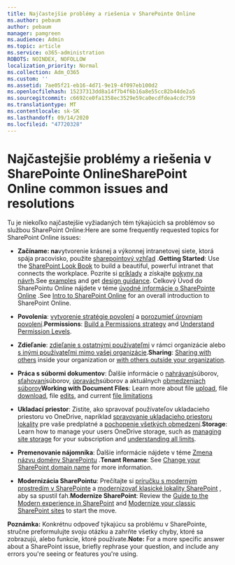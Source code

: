 ```yaml
---
title: Najčastejšie problémy a riešenia v SharePointe Online
ms.author: pebaum
author: pebaum
manager: pamgreen
ms.audience: Admin
ms.topic: article
ms.service: o365-administration
ROBOTS: NOINDEX, NOFOLLOW
localization_priority: Normal
ms.collection: Adm_O365
ms.custom: ''
ms.assetid: 7ae05f21-eb16-4d71-9e19-4f097eb100d2
ms.openlocfilehash: 15237313dd8a14f7b4f6b16a8e55cc82b44de2a5
ms.sourcegitcommit: c6692ce0fa1358ec3529e59ca0ecdfdea4cdc759
ms.translationtype: MT
ms.contentlocale: sk-SK
ms.lasthandoff: 09/14/2020
ms.locfileid: "47720328"
---
```

# <a name="sharepoint-online-common-issues-and-resolutions"></a><span data-ttu-id="78f35-102">Najčastejšie problémy a riešenia v SharePointe Online</span><span class="sxs-lookup"><span data-stu-id="78f35-102">SharePoint Online common issues and resolutions</span></span>

<span data-ttu-id="78f35-103">Tu je niekoľko najčastejšie vyžiadaných tém týkajúcich sa problémov so službou SharePoint Online:</span><span class="sxs-lookup"><span data-stu-id="78f35-103">Here are some frequently requested topics for SharePoint Online issues:</span></span>

- <span data-ttu-id="78f35-104">**Začíname: na**vytvorenie krásnej a výkonnej intranetovej siete, ktorá spája pracovisko, použite [sharepointový vzhľad](https://lookbook.microsoft.com/assets/SharePoint_lookbook_2019.pdf) .</span><span class="sxs-lookup"><span data-stu-id="78f35-104">**Getting Started**: Use the [SharePoint Look Book](https://lookbook.microsoft.com/assets/SharePoint_lookbook_2019.pdf) to build a beautiful, powerful intranet that connects the workplace.</span></span> <span data-ttu-id="78f35-105">Pozrite si [príklady](https://lookbook.microsoft.com/) a získajte [pokyny na návrh](https://spdesign.azurewebsites.net/).</span><span class="sxs-lookup"><span data-stu-id="78f35-105">See [examples](https://lookbook.microsoft.com/) and get [design guidance](https://spdesign.azurewebsites.net/).</span></span> <span data-ttu-id="78f35-106">Celkový Úvod do SharePointu Online nájdete v téme [úvodné informácie o SharePointe Online](https://docs.microsoft.com/sharepoint/introduction) .</span><span class="sxs-lookup"><span data-stu-id="78f35-106">See [Intro to SharePoint Online](https://docs.microsoft.com/sharepoint/introduction) for an overall introduction to SharePoint Online.</span></span>

- <span data-ttu-id="78f35-107">**Povolenia**: [vytvorenie stratégie povolení](https://docs.microsoft.com/sharepoint/default-sharepoint-groups) a [porozumieť úrovniam povolení](https://docs.microsoft.com/sharepoint/understanding-permission-levels).</span><span class="sxs-lookup"><span data-stu-id="78f35-107">**Permissions**: [Build a Permissions strategy](https://docs.microsoft.com/sharepoint/default-sharepoint-groups) and [Understand Permission Levels](https://docs.microsoft.com/sharepoint/understanding-permission-levels).</span></span>

- <span data-ttu-id="78f35-108">**Zdieľanie**: [zdieľanie s ostatnými používateľmi](https://docs.microsoft.com/sharepoint/default-sharepoint-groups) v rámci organizácie alebo [s inými používateľmi mimo vašej organizácie](https://docs.microsoft.com/sharepoint/external-sharing-overview).</span><span class="sxs-lookup"><span data-stu-id="78f35-108">**Sharing**: [Sharing with others](https://docs.microsoft.com/sharepoint/default-sharepoint-groups) inside your organization or [with others outside your organization](https://docs.microsoft.com/sharepoint/external-sharing-overview).</span></span>

- <span data-ttu-id="78f35-109">**Práca s súbormi dokumentov**: Ďalšie informácie o [nahrávaní](https://support.office.com/article/Upload-a-folder-or-files-to-a-document-library-eb18fcba-c953-4d45-8d90-8da66edeacdb)súborov, [sťahovaní](https://support.office.com/article/Download-files-and-folders-from-OneDrive-or-SharePoint-5c7397b7-19c7-4893-84fe-d02e8fa5df05)súborov, [úpravách](https://support.office.com/article/Edit-a-document-in-a-document-library-02d8497f-1c13-4114-949a-b8466f639b07)súborov a aktuálnych [obmedzeniach súborov](https://support.office.com/article/invalid-file-names-and-file-types-in-onedrive-onedrive-for-business-and-sharepoint-64883a5d-228e-48f5-b3d2-eb39e07630fa)</span><span class="sxs-lookup"><span data-stu-id="78f35-109">**Working with Document Files**: Learn more about file [upload](https://support.office.com/article/Upload-a-folder-or-files-to-a-document-library-eb18fcba-c953-4d45-8d90-8da66edeacdb), file [download](https://support.office.com/article/Download-files-and-folders-from-OneDrive-or-SharePoint-5c7397b7-19c7-4893-84fe-d02e8fa5df05), file [edits](https://support.office.com/article/Edit-a-document-in-a-document-library-02d8497f-1c13-4114-949a-b8466f639b07), and current [file limitations](https://support.office.com/article/invalid-file-names-and-file-types-in-onedrive-onedrive-for-business-and-sharepoint-64883a5d-228e-48f5-b3d2-eb39e07630fa)</span></span>

- <span data-ttu-id="78f35-110">**Ukladací priestor**: Zistite, ako spravovať používateľov ukladacieho priestoru </a> vo OneDrive, napríklad [spravovanie ukladacieho priestoru lokality](https://docs.microsoft.com/sharepoint/manage-site-collection-storage-limits) pre vaše predplatné a [pochopenie všetkých obmedzení](https://docs.microsoft.com/office365/servicedescriptions/sharepoint-online-service-description/sharepoint-online-limits).</span><span class="sxs-lookup"><span data-stu-id="78f35-110">**Storage**: Learn how to manage your users OneDrive storage</a>, such as [managing site storage](https://docs.microsoft.com/sharepoint/manage-site-collection-storage-limits) for your subscription and [understanding all limits](https://docs.microsoft.com/office365/servicedescriptions/sharepoint-online-service-description/sharepoint-online-limits).</span></span>

- <span data-ttu-id="78f35-111">**Premenovanie nájomníka**: Ďalšie informácie nájdete v téme [Zmena názvu domény SharePointu](https://docs.microsoft.com/sharepoint/change-your-sharepoint-domain-name) .</span><span class="sxs-lookup"><span data-stu-id="78f35-111">**Tenant Rename**: See [Change your SharePoint domain name](https://docs.microsoft.com/sharepoint/change-your-sharepoint-domain-name) for more information.</span></span>

- <span data-ttu-id="78f35-112">**Modernizácia SharePointu**: Prečítajte si [príručku s moderným prostredím v SharePointe](https://docs.microsoft.com/sharepoint/guide-to-sharepoint-modern-experience) a [modernizovať klasické lokality SharePoint](https://docs.microsoft.com/sharepoint/dev/transform/modernize-classic-sites) , aby sa spustil ťah.</span><span class="sxs-lookup"><span data-stu-id="78f35-112">**Modernize SharePoint**: Review the [Guide to the Modern experience in SharePoint](https://docs.microsoft.com/sharepoint/guide-to-sharepoint-modern-experience) and [Modernize your classic SharePoint sites](https://docs.microsoft.com/sharepoint/dev/transform/modernize-classic-sites) to start the move.</span></span>

<span data-ttu-id="78f35-113">**Poznámka:** Konkrétnu odpoveď týkajúcu sa problému v SharePointe, stručne preformulujte svoju otázku a zahrňte všetky chyby, ktoré sa zobrazujú, alebo funkcie, ktoré používate.</span><span class="sxs-lookup"><span data-stu-id="78f35-113">**Note:** For a more specific answer about a SharePoint issue, briefly rephrase your question, and include any errors you're seeing or features you're using.</span></span>